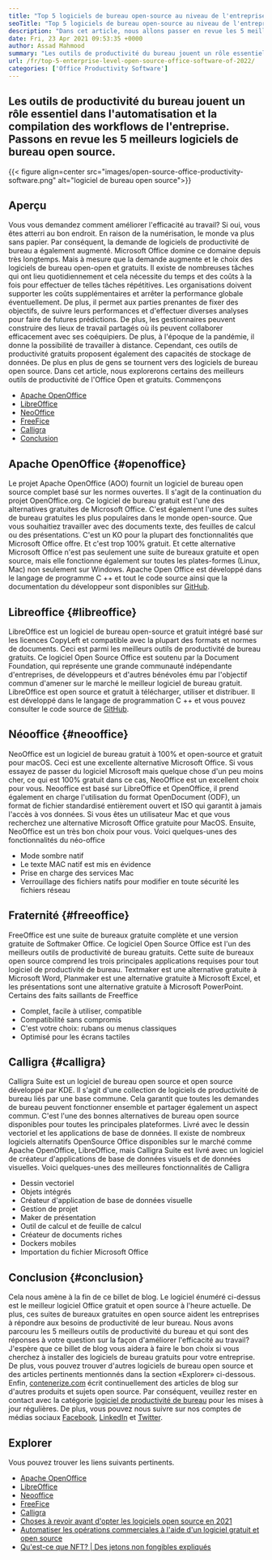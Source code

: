 ```yaml
---
title: "Top 5 logiciels de bureau open-source au niveau de l'entreprise de 2022" 
seoTitle: "Top 5 logiciels de bureau open-source au niveau de l'entreprise de 2022" 
description: "Dans cet article, nous allons passer en revue les 5 meilleurs logiciels de bureau open source. Ces logiciels incluent Apache OpenOffice, LibreOffice, Neooffice, FreeOffice et Calligra." 
date: Fri, 23 Apr 2021 09:53:35 +0000
author: Assad Mahmood
summary: "Les outils de productivité du bureau jouent un rôle essentiel dans l'automatisation et la compilation des workflows de l'entreprise. Passons en revue les 5 meilleurs logiciels de bureau open source." 
url: /fr/top-5-enterprise-level-open-source-office-software-of-2022/
categories: ['Office Productivity Software']
---
```


## Les outils de productivité du bureau jouent un rôle essentiel dans l'automatisation et la compilation des workflows de l'entreprise. Passons en revue les 5 meilleurs logiciels de bureau open source.

{{< figure align=center src="images/open-source-office-productivity-software.png" alt="logiciel de bureau open source">}}


## Aperçu
Vous vous demandez comment améliorer l'efficacité au travail? Si oui, vous êtes atterri au bon endroit. En raison de la numérisation, le monde va plus sans papier. Par conséquent, la demande de logiciels de productivité de bureau a également augmenté. Microsoft Office domine ce domaine depuis très longtemps. Mais à mesure que la demande augmente et le choix des logiciels de bureau open-open et gratuits. Il existe de nombreuses tâches qui ont lieu quotidiennement et cela nécessite du temps et des coûts à la fois pour effectuer de telles tâches répétitives. Les organisations doivent supporter les coûts supplémentaires et arrêter la performance globale éventuellement. De plus, il permet aux parties prenantes de fixer des objectifs, de suivre leurs performances et d'effectuer diverses analyses pour faire de futures prédictions.
De plus, les gestionnaires peuvent construire des lieux de travail partagés où ils peuvent collaborer efficacement avec ses coéquipiers. De plus, à l'époque de la pandémie, il donne la possibilité de travailler à distance. Cependant, ces outils de productivité gratuits proposent également des capacités de stockage de données. De plus en plus de gens se tournent vers des logiciels de bureau open source. Dans cet article, nous explorerons certains des meilleurs outils de productivité de l'Office Open et gratuits. Commençons
  * [Apache OpenOffice][1]
  * [LibreOffice][2]
  * [NeoOffice][3]
  * [FreeFice][4]
  * [Calligra][5]
  * [Conclusion][6]

## Apache OpenOffice {#openoffice}

Le projet Apache OpenOffice (AOO) fournit un logiciel de bureau open source complet basé sur les normes ouvertes. Il s'agit de la continuation du projet OpenOffice.org. Ce logiciel de bureau gratuit est l'une des alternatives gratuites de Microsoft Office. C'est également l'une des suites de bureau gratuites les plus populaires dans le monde open-source. Que vous souhaitiez travailler avec des documents texte, des feuilles de calcul ou des présentations. C'est un KO pour la plupart des fonctionnalités que Microsoft Office offre. Et c'est trop 100% gratuit. Et cette alternative Microsoft Office n'est pas seulement une suite de bureaux gratuite et open source, mais elle fonctionne également sur toutes les plates-formes (Linux, Mac) non seulement sur Windows.
Apache Open Office est développé dans le langage de programme C ++ et tout le code source ainsi que la documentation du développeur sont disponibles sur [GitHub][7].

## Libreoffice {#libreoffice}

LibreOffice est un logiciel de bureau open-source et gratuit intégré basé sur les licences CopyLeft et compatible avec la plupart des formats et normes de documents. Ceci est parmi les meilleurs outils de productivité de bureau gratuits.
Ce logiciel Open Source Office est soutenu par la Document Foundation, qui représente une grande communauté indépendante d'entreprises, de développeurs et d'autres bénévoles ému par l'objectif commun d'amener sur le marché le meilleur logiciel de bureau gratuit.
LibreOffice est open source et gratuit à télécharger, utiliser et distribuer. Il est développé dans le langage de programmation C ++ et vous pouvez consulter le code source de [GitHub][8].

## Néooffice {#neooffice}

NeoOffice est un logiciel de bureau gratuit à 100% et open-source et gratuit pour macOS. Ceci est une excellente alternative Microsoft Office. Si vous essayez de passer du logiciel Microsoft mais quelque chose d'un peu moins cher, ce qui est 100% gratuit dans ce cas, NeoOffice est un excellent choix pour vous.
Neooffice est basé sur LibreOffice et OpenOffice, il prend également en charge l'utilisation du format OpenDocument (ODF), un format de fichier standardisé entièrement ouvert et ISO qui garantit à jamais l'accès à vos données. Si vous êtes un utilisateur Mac et que vous recherchez une alternative Microsoft Office gratuite pour MacOS. Ensuite, NeoOffice est un très bon choix pour vous.
Voici quelques-unes des fonctionnalités du néo-office
  * Mode sombre natif
  * Le texte MAC natif est mis en évidence
  * Prise en charge des services Mac
  * Verrouillage des fichiers natifs pour modifier en toute sécurité les fichiers réseau

## Fraternité {#freeoffice}

FreeOffice est une suite de bureaux gratuite complète et une version gratuite de Softmaker Office. Ce logiciel Open Source Office est l'un des meilleurs outils de productivité de bureau gratuits. Cette suite de bureaux open source comprend les trois principales applications requises pour tout logiciel de productivité de bureau.
Textmaker est une alternative gratuite à Microsoft Word, Planmaker est une alternative gratuite à Microsoft Excel, et les présentations sont une alternative gratuite à Microsoft PowerPoint.
Certains des faits saillants de Freeffice
  * Complet, facile à utiliser, compatible
  * Compatibilité sans compromis
  * C'est votre choix: rubans ou menus classiques
  * Optimisé pour les écrans tactiles

## Calligra {#calligra}

Calligra Suite est un logiciel de bureau open source et open source développé par KDE. Il s'agit d'une collection de logiciels de productivité de bureau liés par une base commune. Cela garantit que toutes les demandes de bureau peuvent fonctionner ensemble et partager également un aspect commun. C'est l'une des bonnes alternatives de bureau open source disponibles pour toutes les principales plateformes. Livré avec le dessin vectoriel et les applications de base de données.
Il existe de nombreux logiciels alternatifs OpenSource Office disponibles sur le marché comme Apache OpenOffice, LibreOffice, mais Calligra Suite est livré avec un logiciel de créateur d'applications de base de données visuels et de données visuelles.
Voici quelques-unes des meilleures fonctionnalités de Calligra
  * Dessin vectoriel
  * Objets intégrés
  * Créateur d'application de base de données visuelle
  * Gestion de projet
  * Maker de présentation
  * Outil de calcul et de feuille de calcul
  * Créateur de documents riches
  * Dockers mobiles
  * Importation du fichier Microsoft Office

## Conclusion {#conclusion}

Cela nous amène à la fin de ce billet de blog. Le logiciel énuméré ci-dessus est le meilleur logiciel Office gratuit et open source à l'heure actuelle. De plus, ces suites de bureaux gratuites en open source aident les entreprises à répondre aux besoins de productivité de leur bureau. Nous avons parcouru les 5 meilleurs outils de productivité du bureau et qui sont des réponses à votre question sur la façon d'améliorer l'efficacité au travail? J'espère que ce billet de blog vous aidera à faire le bon choix si vous cherchez à installer des logiciels de bureau gratuits pour votre entreprise. De plus, vous pouvez trouver d'autres logiciels de bureau open source et des articles pertinents mentionnés dans la section «Explorer» ci-dessous.
Enfin, [contenerize.com][9] écrit continuellement des articles de blog sur d'autres produits et sujets open source. Par conséquent, veuillez rester en contact avec la catégorie [logiciel de productivité de bureau][10] pour les mises à jour régulières. De plus, vous pouvez nous suivre sur nos comptes de médias sociaux [Facebook][11], [LinkedIn][12] et [Twitter][13].

## Explorer
Vous pouvez trouver les liens suivants pertinents.
  * [Apache OpenOffice][14]
  * [LibreOffice][15]
  * [Neooffice][16]
  * [FreeFice][17]
  * [Calligra][18]
  * [Choses à revoir avant d'opter les logiciels open source en 2021][19]
  * [Automatiser les opérations commerciales à l'aide d'un logiciel gratuit et open source][20]
  * [Qu'est-ce que NFT? | Des jetons non fongibles expliqués][21]



 [1]: #openoffice
 [2]: #libreoffice
 [3]: #neooffice
 [4]: #freeoffice
 [5]: #calligra
 [6]: #conclusion
 [7]: https://github.com/apache/openoffice
 [8]: https://github.com/LibreOffice/core
 [9]: https://www.containerize.com/
 [10]: https://products.containerize.com/office-productivity/
 [11]: https://web.facebook.com/containerize
 [12]: https://www.linkedin.com/company/containerize/
 [13]: https://twitter.com/containerize_co
 [14]: https://products.containerize.com/office-productivity/apache-open-office
 [15]: https://products.containerize.com/office-productivity/libreoffice
 [16]: https://products.containerize.com/office-productivity/neooffice
 [17]: https://products.containerize.com/office-productivity/freeoffice
 [18]: https://products.containerize.com/office-productivity/calligra
 [19]: https://blog.containerize.com/cmdb-software/things-to-review-before-opting-open-source-software-in-2021/
 [20]: https://blog.containerize.com/blogging/automate-business-operations-using-open-source-software/
 [21]: https://blog.containerize.com/blockchain-platforms/what-is-nft-non-fungible-tokens-explained/
